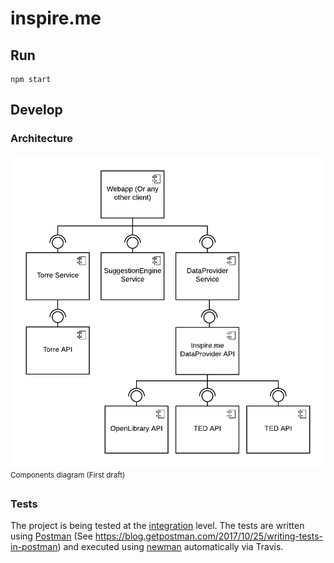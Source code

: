 # inspire.me

## Run

```
npm start
```

## Develop

### Architecture

<!-- TODO: Update this diagram! -->
![](docs/diagram-components.png)
<sup>Components diagram (First draft)</sup>

### Tests

The project is being tested at the [integration](https://en.wikipedia.org/wiki/Integration_testing) level. The tests are written using [Postman](https://www.getpostman.com) (See https://blog.getpostman.com/2017/10/25/writing-tests-in-postman) and executed using [newman](https://github.com/postmanlabs/newman) automatically via Travis.